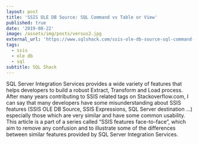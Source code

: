 ```yaml
---
layout: post
title: 'SSIS OLE DB Source: SQL Command vs Table or View'
published: true
date: '2019-08-22'
image: /assets/img/posts/versus2.jpg
external_url: 'https://www.sqlshack.com/ssis-ole-db-source-sql-command-vs-table-or-view/'
tags:
  - ssis
  - ole db
  - sql
subtitle: SQL Shack
---
```

SQL Server Integration Services provides a wide variety of features that helps developers to build a robust Extract, Transform and Load process. After many years contributing to SSIS related tags on Stackoverflow.com, I can say that many developers have some misunderstanding about SSIS features (SSIS OLE DB Source, SSIS Expressions, SQL Server destination …) especially those which are very similar and have some common usability.
This article is a part of a series called “SSIS features face-to-face”, which aim to remove any confusion and to illustrate some of the differences between similar features provided by SQL Server Integration Services.
